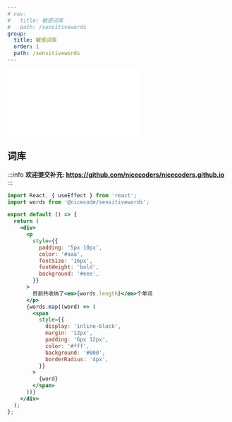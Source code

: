 ```yaml
---
# nav:
#   title: 敏感词库
#   path: /sensitivewords
group:
  title: 敏感词库
  order: 1
  path: /sensitivewords
---
```


<embed src="../README.md"></embed>

## 词库

:::info
  <strong>欢迎提交补充: <a>https://github.com/nicecoders/nicecoders.github.io</a></strong>
:::

```jsx
import React, { useEffect } from 'react';
import words from '@nicecode/sensitivewords';

export default () => {
  return (
    <div>
      <p
        style={{
          padding: '5px 10px',
          color: '#aaa',
          fontSize: '16px',
          fontWeight: 'bold',
          background: '#eee',
        }}
      >
        目前共收纳了<em>{words.length}</em>个单词
      </p>
      {words.map((word) => (
        <span
          style={{
            display: 'inline-block',
            margin: '12px',
            padding: '6px 12px',
            color: '#fff',
            background: '#000',
            borderRadius: '4px',
          }}
        >
          {word}
        </span>
      ))}
    </div>
  );
};
```

